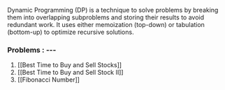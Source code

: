 Dynamic Programming (DP) is a technique to solve problems by breaking them into overlapping 
subproblems and storing their results to avoid redundant work. It uses either memoization (top-down) 
or tabulation (bottom-up) to optimize recursive solutions.


### Problems : ---

1. [[Best Time to Buy and Sell Stocks]]
2. [[Best Time to Buy and Sell Stock II]]
3. [[Fibonacci Number]]
